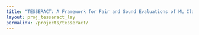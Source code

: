 ```yaml
---
title: "TESSERACT: A Framework for Fair and Sound Evaluations of ML Classifiers. "
layout: proj_tesseract_lay
permalink: /projects/tesseract/
---
```


